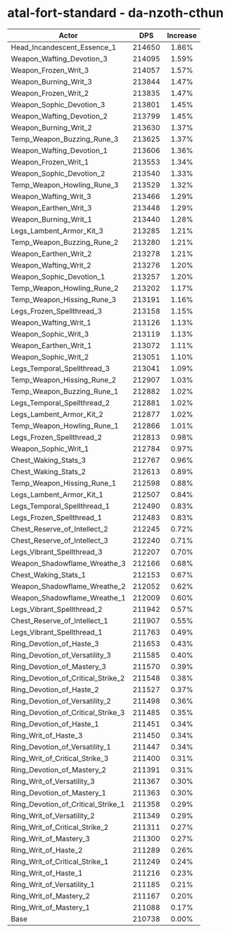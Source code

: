 # atal-fort-standard - da-nzoth-cthun
| Actor | DPS | Increase |
|---|:---:|:---:|
|Head_Incandescent_Essence_1|214650|1.86%|
|Weapon_Wafting_Devotion_3|214095|1.59%|
|Weapon_Frozen_Writ_3|214057|1.57%|
|Weapon_Burning_Writ_3|213844|1.47%|
|Weapon_Frozen_Writ_2|213835|1.47%|
|Weapon_Sophic_Devotion_3|213801|1.45%|
|Weapon_Wafting_Devotion_2|213799|1.45%|
|Weapon_Burning_Writ_2|213630|1.37%|
|Temp_Weapon_Buzzing_Rune_3|213625|1.37%|
|Weapon_Wafting_Devotion_1|213606|1.36%|
|Weapon_Frozen_Writ_1|213553|1.34%|
|Weapon_Sophic_Devotion_2|213540|1.33%|
|Temp_Weapon_Howling_Rune_3|213529|1.32%|
|Weapon_Wafting_Writ_3|213466|1.29%|
|Weapon_Earthen_Writ_3|213448|1.29%|
|Weapon_Burning_Writ_1|213440|1.28%|
|Legs_Lambent_Armor_Kit_3|213285|1.21%|
|Temp_Weapon_Buzzing_Rune_2|213280|1.21%|
|Weapon_Earthen_Writ_2|213278|1.21%|
|Weapon_Wafting_Writ_2|213276|1.20%|
|Weapon_Sophic_Devotion_1|213257|1.20%|
|Temp_Weapon_Howling_Rune_2|213202|1.17%|
|Temp_Weapon_Hissing_Rune_3|213191|1.16%|
|Legs_Frozen_Spellthread_3|213158|1.15%|
|Weapon_Wafting_Writ_1|213126|1.13%|
|Weapon_Sophic_Writ_3|213119|1.13%|
|Weapon_Earthen_Writ_1|213072|1.11%|
|Weapon_Sophic_Writ_2|213051|1.10%|
|Legs_Temporal_Spellthread_3|213041|1.09%|
|Temp_Weapon_Hissing_Rune_2|212907|1.03%|
|Temp_Weapon_Buzzing_Rune_1|212882|1.02%|
|Legs_Temporal_Spellthread_2|212881|1.02%|
|Legs_Lambent_Armor_Kit_2|212877|1.02%|
|Temp_Weapon_Howling_Rune_1|212866|1.01%|
|Legs_Frozen_Spellthread_2|212813|0.98%|
|Weapon_Sophic_Writ_1|212784|0.97%|
|Chest_Waking_Stats_3|212767|0.96%|
|Chest_Waking_Stats_2|212613|0.89%|
|Temp_Weapon_Hissing_Rune_1|212598|0.88%|
|Legs_Lambent_Armor_Kit_1|212507|0.84%|
|Legs_Temporal_Spellthread_1|212490|0.83%|
|Legs_Frozen_Spellthread_1|212483|0.83%|
|Chest_Reserve_of_Intellect_2|212245|0.72%|
|Chest_Reserve_of_Intellect_3|212240|0.71%|
|Legs_Vibrant_Spellthread_3|212207|0.70%|
|Weapon_Shadowflame_Wreathe_3|212166|0.68%|
|Chest_Waking_Stats_1|212153|0.67%|
|Weapon_Shadowflame_Wreathe_2|212052|0.62%|
|Weapon_Shadowflame_Wreathe_1|212009|0.60%|
|Legs_Vibrant_Spellthread_2|211942|0.57%|
|Chest_Reserve_of_Intellect_1|211907|0.55%|
|Legs_Vibrant_Spellthread_1|211763|0.49%|
|Ring_Devotion_of_Haste_3|211653|0.43%|
|Ring_Devotion_of_Versatility_3|211585|0.40%|
|Ring_Devotion_of_Mastery_3|211570|0.39%|
|Ring_Devotion_of_Critical_Strike_2|211548|0.38%|
|Ring_Devotion_of_Haste_2|211527|0.37%|
|Ring_Devotion_of_Versatility_2|211498|0.36%|
|Ring_Devotion_of_Critical_Strike_3|211485|0.35%|
|Ring_Devotion_of_Haste_1|211451|0.34%|
|Ring_Writ_of_Haste_3|211450|0.34%|
|Ring_Devotion_of_Versatility_1|211447|0.34%|
|Ring_Writ_of_Critical_Strike_3|211400|0.31%|
|Ring_Devotion_of_Mastery_2|211391|0.31%|
|Ring_Writ_of_Versatility_3|211367|0.30%|
|Ring_Devotion_of_Mastery_1|211363|0.30%|
|Ring_Devotion_of_Critical_Strike_1|211358|0.29%|
|Ring_Writ_of_Versatility_2|211349|0.29%|
|Ring_Writ_of_Critical_Strike_2|211311|0.27%|
|Ring_Writ_of_Mastery_3|211300|0.27%|
|Ring_Writ_of_Haste_2|211289|0.26%|
|Ring_Writ_of_Critical_Strike_1|211249|0.24%|
|Ring_Writ_of_Haste_1|211216|0.23%|
|Ring_Writ_of_Versatility_1|211185|0.21%|
|Ring_Writ_of_Mastery_2|211167|0.20%|
|Ring_Writ_of_Mastery_1|211088|0.17%|
|Base|210738|0.00%|
